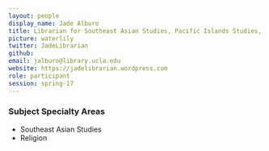 ```yaml
---
layout: people
display_name: Jade Alburo
title: Librarian for Southeast Asian Studies, Pacific Islands Studies, and Religion
picture: waterlily
twitter: JadeLibrarian
github:
email: jalburo@library.ucla.edu
website: https://jadelibrarian.wordpress.com
role: participant
session: spring-17
---
```


### Subject Specialty Areas
- Southeast Asian Studies
- Religion
